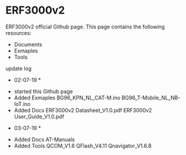 # ERF3000v2
ERF3000v2 official Github page. 
This page contains the following resources: 
- Documents
- Exmaples
- Tools 

update log
* 02-07-19 * 
- started this Github page
- Added Exmaples 
    BG96_KPN_NL_CAT-M.ino
    BG96_T-Mobile_NL_NB-IoT.ino
- Added Docs 
    ERF3000v2 Datasheet_V1.0.pdf 
    ERF3000v2 User_Guide_V1.0.pdf
* 03-07-19 * 
- Added Docs 
    AT-Manuals
 - Added Tools
    QCOM_V1.6
    QFlash_V4.11
    Qnavigator_V1.6.8


